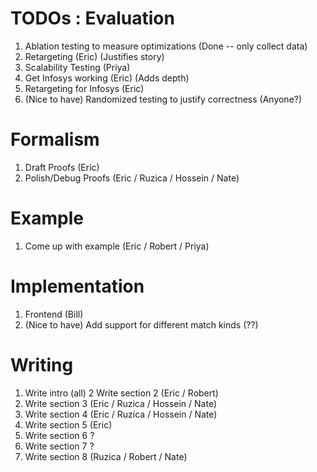 
# TODOs : Evaluation
1. Ablation testing to measure optimizations (Done -- only collect data)
2. Retargeting (Eric) (Justifies story)
3. Scalability Testing (Priya)
4. Get Infosys working (Eric) (Adds depth)
5. Retargeting for Infosys (Eric)
6. (Nice to have) Randomized testing to justify correctness (Anyone?)


# Formalism
1. Draft Proofs (Eric)
2. Polish/Debug Proofs (Eric / Ruzica / Hossein / Nate)

# Example
1. Come up with example (Eric / Robert / Priya)


# Implementation
1. Frontend (Bill)
2. (Nice to have) Add support for different match kinds (??)

# Writing
1. Write intro (all)
2  Write section 2 (Eric / Robert)
3. Write section 3 (Eric / Ruzica / Hossein / Nate)
4. Write section 4 (Eric / Ruzica / Hossein / Nate)
5. Write section 5 (Eric)
6. Write section 6 ?
7. Write section 7 ?
8. Write section 8 (Ruzica / Robert / Nate)







